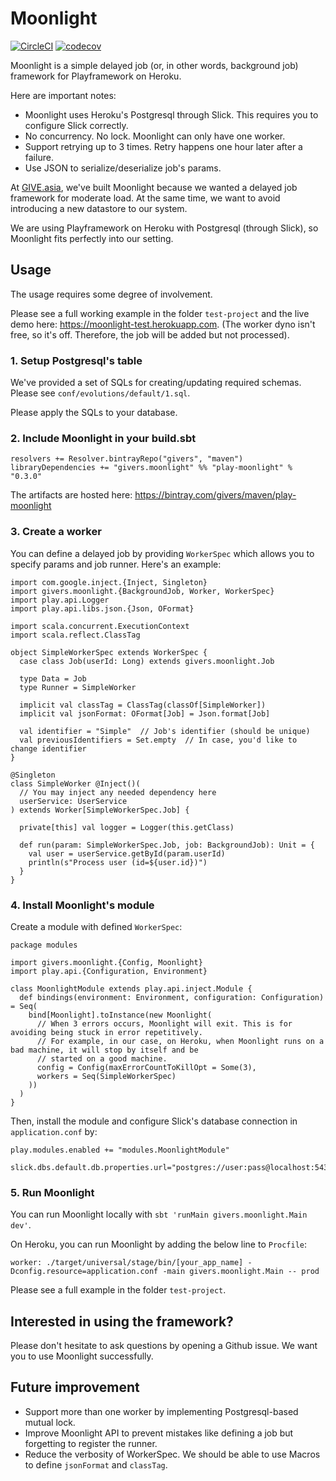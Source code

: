 Moonlight
==========

[![CircleCI](https://circleci.com/gh/GIVESocialMovement/moonlight/tree/master.svg?style=shield)](https://circleci.com/gh/GIVESocialMovement/moonlight/tree/master)
[![codecov](https://codecov.io/gh/GIVESocialMovement/moonlight/branch/master/graph/badge.svg)](https://codecov.io/gh/GIVESocialMovement/moonlight)

Moonlight is a simple delayed job (or, in other words, background job) framework for Playframework on Heroku.

Here are important notes:
* Moonlight uses Heroku's Postgresql through Slick. This requires you to configure Slick correctly.
* No concurrency. No lock. Moonlight can only have one worker.
* Support retrying up to 3 times. Retry happens one hour later after a failure.
* Use JSON to serialize/deserialize job's params.

At [GIVE.asia](https://give.asia), we've built Moonlight because we wanted a delayed job framework for moderate load.
At the same time, we want to avoid introducing a new datastore to our system.

We are using Playframework on Heroku with Postgresql (through Slick), so Moonlight fits perfectly into our setting.


Usage
------

The usage requires some degree of involvement.

Please see a full working example in the folder `test-project` and the live demo here: https://moonlight-test.herokuapp.com.
(The worker dyno isn't free, so it's off. Therefore, the job will be added but not processed).


### 1. Setup Postgresql's table

We've provided a set of SQLs for creating/updating required schemas. Please see `conf/evolutions/default/1.sql`.

Please apply the SQLs to your database.


### 2. Include Moonlight in your build.sbt

```
resolvers += Resolver.bintrayRepo("givers", "maven")
libraryDependencies += "givers.moonlight" %% "play-moonlight" % "0.3.0"
```

The artifacts are hosted here: https://bintray.com/givers/maven/play-moonlight

### 3. Create a worker

You can define a delayed job by providing `WorkerSpec` which allows you to specify params and job runner. Here's an example:

```
import com.google.inject.{Inject, Singleton}
import givers.moonlight.{BackgroundJob, Worker, WorkerSpec}
import play.api.Logger
import play.api.libs.json.{Json, OFormat}

import scala.concurrent.ExecutionContext
import scala.reflect.ClassTag

object SimpleWorkerSpec extends WorkerSpec {
  case class Job(userId: Long) extends givers.moonlight.Job

  type Data = Job
  type Runner = SimpleWorker

  implicit val classTag = ClassTag(classOf[SimpleWorker])
  implicit val jsonFormat: OFormat[Job] = Json.format[Job]

  val identifier = "Simple"  // Job's identifier (should be unique)
  val previousIdentifiers = Set.empty  // In case, you'd like to change identifier
}

@Singleton
class SimpleWorker @Inject()(
  // You may inject any needed dependency here
  userService: UserService
) extends Worker[SimpleWorkerSpec.Job] {

  private[this] val logger = Logger(this.getClass)

  def run(param: SimpleWorkerSpec.Job, job: BackgroundJob): Unit = {
    val user = userService.getById(param.userId)
    println(s"Process user (id=${user.id})")
  }
}
```


### 4. Install Moonlight's module

Create a module with defined `WorkerSpec`:

```
package modules

import givers.moonlight.{Config, Moonlight}
import play.api.{Configuration, Environment}

class MoonlightModule extends play.api.inject.Module {
  def bindings(environment: Environment, configuration: Configuration)  = Seq(
    bind[Moonlight].toInstance(new Moonlight(
      // When 3 errors occurs, Moonlight will exit. This is for avoiding being stuck in error repetitively.
      // For example, in our case, on Heroku, when Moonlight runs on a bad machine, it will stop by itself and be
      // started on a good machine.
      config = Config(maxErrorCountToKillOpt = Some(3),
      workers = Seq(SimpleWorkerSpec)
    ))
  )
}
```

Then, install the module and configure Slick's database connection in `application.conf` by:

```
play.modules.enabled += "modules.MoonlightModule"

slick.dbs.default.db.properties.url="postgres://user:pass@localhost:5432/database"
```


### 5. Run Moonlight

You can run Moonlight locally with `sbt 'runMain givers.moonlight.Main dev'`.

On Heroku, you can run Moonlight by adding the below line to `Procfile`:

```
worker: ./target/universal/stage/bin/[your_app_name] -Dconfig.resource=application.conf -main givers.moonlight.Main -- prod
```

Please see a full example in the folder `test-project`.


Interested in using the framework?
-----------------------------------

Please don't hesitate to ask questions by opening a Github issue. We want you to use Moonlight successfully.


Future improvement
-------------------

* Support more than one worker by implementing Postgresql-based mutual lock.
* Improve Moonlight API to prevent mistakes like defining a job but forgetting to register the runner.
* Reduce the verbosity of WorkerSpec. We should be able to use Macros to define `jsonFormat` and `classTag`.
